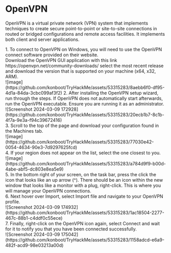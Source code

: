 <h1>OpenVPN</h1>
<p>OpenVPN is a virtual private network (VPN) system that implements techniques to create secure point-to-point or site-to-site connections in routed or bridged configurations and remote access facilities. It implements both client and server applications.</p>
<p>1. To connect to OpenVPN on Windows, you will need to use the OpenVPN connect software provided on their website. <br>Download the OpenVPN GUI application with this link https://openvpn.net/community-downloads/ select the most recent release and download the version that is supported on your machine (x64, x32, ARM).<br>
  ![image](https://github.com/konboot/TryHackMe/assets/53315283/8aebb6f0-df95-4d1a-84da-3cbc099af3f2)
2. After installing the OpenVPN setup wizard, run through the steps. If OpenVPN does not automatically start afterwards, run the OpenVPN executable. Ensure you are running it as an administrator.<br>
  ![Screenshot 2024-03-09 172928](https://github.com/konboot/TryHackMe/assets/53315283/20ecb1b7-8c1b-4f7a-9e3a-f94c39672416)
<br>
3. Scroll to the top of the page and download your configuration found in the Machines tab.<br>![image](https://github.com/konboot/TryHackMe/assets/53315283/77030e42-0054-4634-90e3-7d9297625fcd)
<br>
4. If your region does not appear on the list, select the one closest to you.<br>![image](https://github.com/konboot/TryHackMe/assets/53315283/a784d9f9-b00d-4abe-abf5-dc803e8ea5e9)
<br>
5. In the bottom right of your screen, on the task bar, press the click the icon that looks like an up arrow (^). There should be an icon within the new window that looks like a monitor with a plug, right-click. This is where you will manage your OpenVPN connections.<br>
6. Next hover over Import, select Import file and navigate to your OpenVPN profile.<br>![Screenshot 2024-03-09 174932](https://github.com/konboot/TryHackMe/assets/53315283/1ac18504-2277-467c-88b1-c4ddf0c55ece)
<br>
7. Finally, right-click on the OpenVPN icon again, select Connect and wait for it to notify you that you have been connected successfully.<br>![Screenshot 2024-03-09 175042](https://github.com/konboot/TryHackMe/assets/53315283/1158adcd-e6a9-482f-acd9-98e03213a00d)
</p>
<br>




